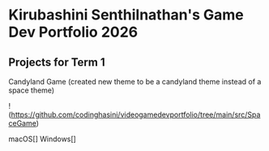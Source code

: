 # Kirubashini Senthilnathan's Game Dev Portfolio 2026

## Projects for Term 1

Candyland Game (created new theme to be a candyland theme instead of a space theme)

!(https://github.com/codinghasini/videogamedevportfolio/tree/main/src/SpaceGame)

macOS[]
Windows[]
